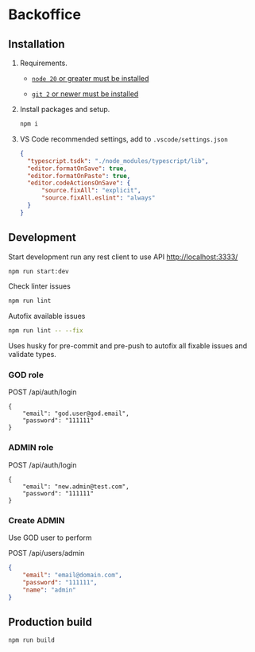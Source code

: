 # Backoffice

## Installation

1. Requirements.

    * [`node 20` or greater must be installed](https://nodejs.org/en/download)

    * [`git 2` or newer must be installed](https://git-scm.com/downloads)

1. Install packages and setup.

    ```sh
    npm i
    ```

1. VS Code recommended settings, add to `.vscode/settings.json`

    ```json
    {
      "typescript.tsdk": "./node_modules/typescript/lib",
      "editor.formatOnSave": true,
      "editor.formatOnPaste": true,
      "editor.codeActionsOnSave": {
          "source.fixAll": "explicit",
          "source.fixAll.eslint": "always"
      }
    }
    ```

## Development

Start development run any rest client to use API <http://localhost:3333/>

```sh
npm run start:dev
```

Check linter issues

```sh
npm run lint
```

Autofix available issues

```sh
npm run lint -- --fix
```

Uses husky for pre-commit and pre-push to autofix all fixable issues and validate types.


### GOD role

POST /api/auth/login

```
{
    "email": "god.user@god.email",
    "password": "111111"
}
```

### ADMIN role

POST /api/auth/login

```
{
    "email": "new.admin@test.com",
    "password": "111111"
}
```

### Create ADMIN

Use GOD user to perform

POST /api/users/admin

```json
{
    "email": "email@domain.com",
    "password": "111111",
    "name": "admin"
}
```

## Production build

```sh
npm run build
```